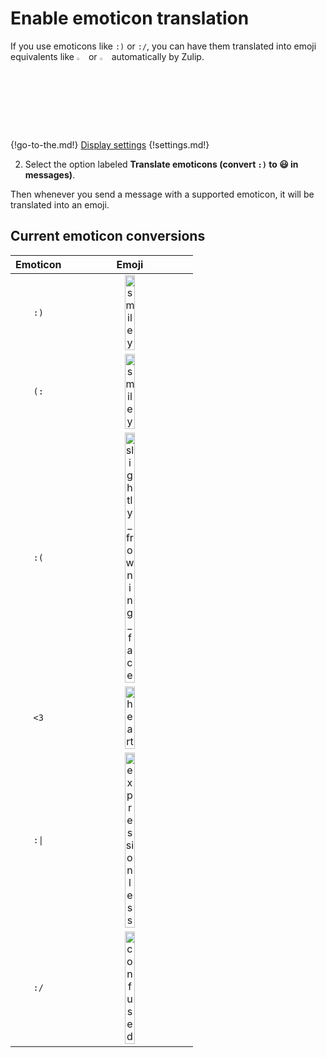 # Enable emoticon translation

If you use emoticons like `:)` or `:/`, you can have them translated into
emoji equivalents like
<img
    src="/static/generated/emoji/images/emoji/smile.png"
    alt="smiley"
    style="width: 3%;"
/>
or
<img
    src="/static/generated/emoji/images/emoji/slightly_frowning_face.png"
    alt="slightly_frowning_face"
    style="width: 3%;"
/>
automatically by Zulip.

{!go-to-the.md!} [Display settings](/#settings/display-settings)
{!settings.md!}

2. Select the option labeled
   **Translate emoticons (convert `:)` to 😃 in messages)**.

Then whenever you send a message with a supported emoticon, it will be
translated into an emoji.

## Current emoticon conversions

<table>
    <thead>
        <tr>
            <th align="center">Emoticon</th>
            <th align="center">Emoji</th>
        </tr>
    </thead>
    <tbody>
        <tr>
            <td align="center"><code>:)</code></td>
            <td align="center">
                <img
                    src="/static/generated/emoji/images/emoji/smiley.png"
                    alt="smiley"
                    style="width: 30%;">
            </td>
        </tr>
        <tr>
            <td align="center"><code>(:</code></td>
            <td align="center">
                <img
                    src="/static/generated/emoji/images/emoji/smiley.png"
                    alt="smiley"
                    style="width: 30%;">
            </td>
        </tr>
        <tr>
            <td align="center"><code>:(</code></td>
            <td align="center">
                <img
                    src="/static/generated/emoji/images/emoji/slightly_frowning_face.png"
                    alt="slightly_frowning_face"
                    style="width: 30%;">
            </td>
        </tr>
        <tr>
            <td align="center"><code>&lt;3</code></td>
            <td align="center">
                <img
                    src="/static/generated/emoji/images/emoji/heart.png"
                    alt="heart"
                    style="width: 30%;">
            </td>
        </tr>
        <tr>
            <td align="center"><code>:|</code></td>
            <td align="center">
                <img
                    src="/static/generated/emoji/images/emoji/expressionless.png"
                    alt="expressionless"
                    style="width: 30%;">
            </td>
        </tr>
        <tr>
            <td align="center"><code>:/</code></td>
            <td align="center">
                <img
                    src="/static/generated/emoji/images/emoji/confused.png"
                    alt="confused"
                    style="width: 30%;">
            </td>
        </tr>
    </tbody>
</table>
